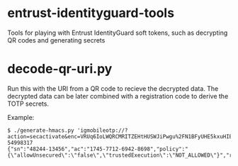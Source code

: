 # entrust-identityguard-tools
Tools for playing with Entrust IdentityGuard soft tokens, such as decrypting QR codes and generating secrets

# decode-qr-uri.py
Run this with the URI from a QR code to recieve the decrypted data. The decrypted data can be later combined with a registration code to derive the TOTP secrets.

Example:
```
$ ./generate-hmacs.py 'igmobileotp://?action=secactivate&enc=VRUq6IoLWQRCMRITZEHtHUSWJiPwgu%2FN1BFyUHE5kxuHIEYoE3zmNTrAHeeUM5S3gzCnTy%2F%2Bdnbu%2FsjjQW%2BNEISx8C4ra8rLpxOl8E8w4KXHgjeBRgdvSzl%2BbzX5RYRrQlWgK8hsBT4pQYE0eFgW2TmRbzXu1Mu7XjKDcwsJLew32jQC2qyPLP8hljnv2rHwwsMfhQwgJUJYfctwLWWEDUFukEckaZ4O&v=1&mac=mhVL8BWKaishMa5%2B' 54998317
{"sn":"48244-13456","ac":"1745-7712-6942-8698","policy":"{\"allowUnsecured\":\"false\",\"trustedExecution\":\"NOT_ALLOWED\"}","regurl":"myid.umc.edu\/igst"}
```
